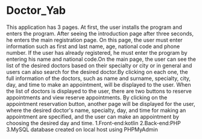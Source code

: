 # Doctor_Yab
This application has 3 pages. 
At first, the user installs the program and enters the program. After seeing the introduction page after three seconds, he enters the main registration page. On this page, the user must enter information such as first and last name, age, national code and phone number. If the user has already registered, he must enter the program by entering his name and national code.On the main page, the user can see the list of the desired doctors based on their specialty or city or in general and users can also search for the desired doctor.By clicking on each one, the full information of the doctors, such as name and surname, specialty, city, day, and time to make an appointment, will be displayed to 
the user. When the list of doctors is displayed to the user, there are two buttons to reserve appointments and view reserve appointments. By clicking on the appointment reservation button, another page will be displayed for the user, where the desired doctor's name, specialty, day, and time for making an appointment are specified, and the user can make an appointment by choosing the desired day and time.
1.Front-end:kotlin
2.Back-end:PHP
3.MySQL database created on local host using PHPMyAdmin
